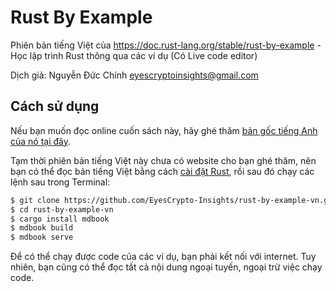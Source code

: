 # Rust By Example
Phiên bản tiếng Việt của https://doc.rust-lang.org/stable/rust-by-example - Học lập trình Rust thông qua các ví dụ (Có Live code editor)

Dịch giả: Nguyễn Đức Chính <eyescryptoinsights@gmail.com>

## Cách sử dụng 
Nếu bạn muốn đọc online cuốn sách này, hãy ghé thăm [bản gốc tiếng Anh của nó tại đây][site-en].

Tạm thời phiên bản tiếng Việt này chưa có website cho bạn ghé thăm, nên bạn có thể đọc bản tiếng Việt bằng cách [cài đặt Rust], rồi sau đó chạy các lệnh sau trong Terminal:

```bash
$ git clone https://github.com/EyesCrypto-Insights/rust-by-example-vn.git
$ cd rust-by-example-vn
$ cargo install mdbook
$ mdbook build
$ mdbook serve
```

Để có thể chạy được code của các ví dụ, bạn phải kết nối với internet. Tuy nhiên, bạn cũng có thể đọc tất cả nội dung ngoại tuyến, ngoại trừ việc chạy code.

[site-en]: https://doc.rust-lang.org/stable/rust-by-example
[cài đặt Rust]: https://www.rust-lang.org/tools/install
